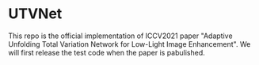 # UTVNet

This repo is the official implementation of ICCV2021 paper "Adaptive Unfolding Total Variation Network for Low-Light Image Enhancement". We will first release the test code when the paper is pabulished.


